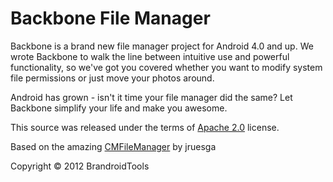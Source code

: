 Backbone File Manager
=====================

Backbone is a brand new file manager project for Android 4.0 and up.  We wrote Backbone to walk the line between intuitive use and powerful functionality, so we've got you covered whether you want to modify system file permissions or just move your photos around.

Android has grown - isn't it time your file manager did the same?  Let Backbone simplify your life and make you awesome.

This source was released under the terms of
[Apache 2.0](http://www.apache.org/licenses/LICENSE-2.0.html) license.

Based on the amazing [CMFileManager](https://github.com/jruesga/CMFileManager) by jruesga

Copyright © 2012 BrandroidTools
